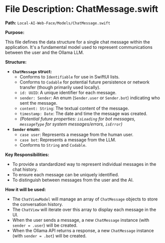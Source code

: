 # File Description: ChatMessage.swift

**Path:** `Local-AI-Web-Face/Models/ChatMessage.swift`

**Purpose:**

This file defines the data structure for a single chat message within the application. It's a fundamental model used to represent communications between the user and the Ollama LLM.

**Structure:**

*   **`ChatMessage` struct:**
    *   Conforms to `Identifiable` for use in SwiftUI lists.
    *   Conforms to `Codable` for potential future persistence or network transfer (though primarily used locally).
    *   `id: UUID`: A unique identifier for each message.
    *   `sender: Sender`: An enum (`Sender.user` or `Sender.bot`) indicating who sent the message.
    *   `content: String`: The textual content of the message.
    *   `timestamp: Date`: The date and time the message was created.
    *   *(Potential future properties: `isLoading` for bot messages, `messageType` for system messages/errors, `isError`)*
*   **`Sender` enum:**
    *   `case user`: Represents a message from the human user.
    *   `case bot`: Represents a message from the LLM.
    *   Conforms to `String` and `Codable`.

**Key Responsibilities:**

*   To provide a standardized way to represent individual messages in the chat history.
*   To ensure each message can be uniquely identified.
*   To distinguish between messages from the user and the AI.

**How it will be used:**

*   The `ChatViewModel` will manage an array of `ChatMessage` objects to store the conversation history.
*   The `ChatView` will iterate over this array to display each message in the UI.
*   When the user sends a message, a new `ChatMessage` instance (with `sender = .user`) will be created.
*   When the Ollama API returns a response, a new `ChatMessage` instance (with `sender = .bot`) will be created.
